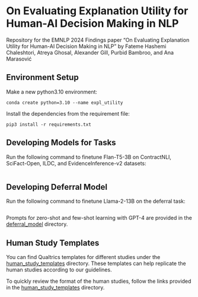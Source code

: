 # On Evaluating Explanation Utility for Human-AI Decision Making in NLP
Repository for the EMNLP 2024 Findings paper &ldquo;On Evaluating Explanation Utility for Human-AI Decision Making in NLP&rdquo; by Fateme Hashemi Chaleshtori, Atreya Ghosal, Alexander Gill, Purbid Bambroo, and Ana Marasović

## Environment Setup
Make a new python3.10 environment:
```
conda create python=3.10 --name expl_utility
```
Install the dependencies from the requirement file:
```
pip3 install -r requirements.txt
```

## Developing Models for Tasks
Run the following command to finetune Flan-T5-3B on ContractNLI, SciFact-Open, ILDC, and EvidenceInference-v2 datasets:
```

```

## Developing Deferral Model
Run the following command to finetune Llama-2-13B on the deferral task:
```

```
Prompts for zero-shot and few-shot learning with GPT-4 are provided in the [deferral_model](./deferral_model) directory.

## Human Study Templates
You can find Qualtrics templates for different studies under the [human_study_templates](./human_study_templates) directory. These templates can help replicate the human studies according to our guidelines.

To quickly review the format of the human studies, follow the links provided in the [human_study_templates](./human_study_templates/README.md) directory.

